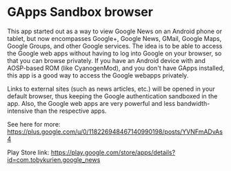 GApps Sandbox browser
=====================

This app started out as a way to view Google News on an Android phone or tablet, 
but now encompasses Google+, Google News, GMail, Google Maps, Google Groups, and 
other Google services. The idea is to be able to access the Google web apps without 
having to log into Google on your browser, so that you can browse privately. If you 
have an Android device with and AOSP-based ROM (like CyanogenMod), and you don't have 
GApps installed, this app is a good way to access the Google webapps privately.

Links to external sites (such as news articles, etc.) will be opened in your default 
browser, thus keeping the Google authentication sandboxed in the app. Also, the Google 
web apps are very powerful and less bandwidth-intensive than the respective apps.

See here for more:
https://plus.google.com/u/0/118226948467140990198/posts/YVNFmADvAs4

Play Store link:
https://play.google.com/store/apps/details?id=com.tobykurien.google_news

